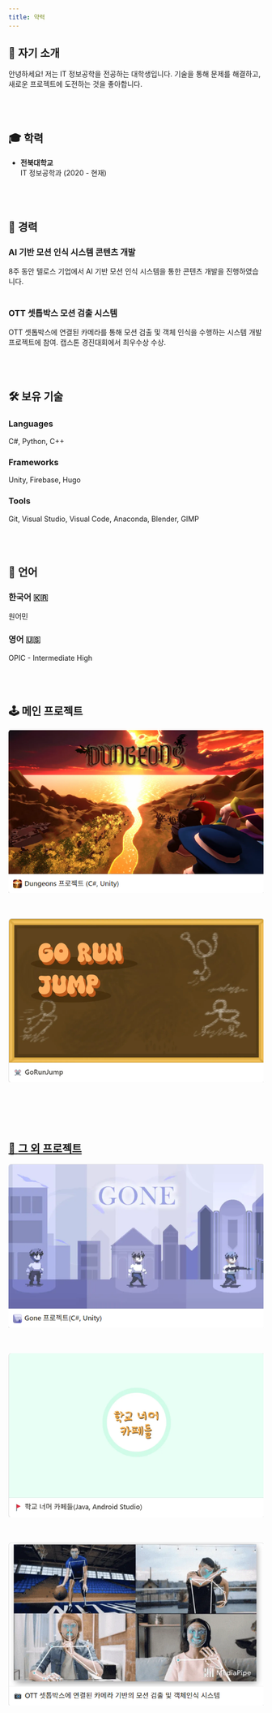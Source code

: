 ```yaml
---
title: 약력
---
```


## 👤 **자기 소개**

안녕하세요! 저는 IT 정보공학을 전공하는 대학생입니다. 기술을 통해 문제를 해결하고, 새로운 프로젝트에 도전하는 것을 좋아합니다.
<br><br>
<br><br>

## 🎓 **학력**

- **전북대학교**  
  IT 정보공학과 (2020 - 현재)
<br><br>
<br><br>

## 💼 **경력**

### **AI 기반 모션 인식 시스템 콘텐츠 개발**  
  8주 동안 텔로스 기업에서 AI 기반 모션 인식 시스템을 통한 콘텐츠 개발을 진행하였습니다.<br><br>

### **OTT 셋톱박스 모션 검출 시스템**  
  OTT 셋톱박스에 연결된 카메라를 통해 모션 검출 및 객체 인식을 수행하는 시스템 개발 프로젝트에 참여. 캡스톤 경진대회에서 최우수상 수상.
<br><br>
<br><br>

## 🛠 **보유 기술**

### **Languages** 
C#, Python, C++  

### **Frameworks**
Unity, Firebase, Hugo  

### **Tools**
Git, Visual Studio, Visual Code, Anaconda, Blender, GIMP
<br><br>
<br><br>

## 🥏 **언어**  

### 한국어 :kr:

원어민

### 영어 :us:

OPIC - Intermediate High
<br><br>
<br><br>

## 🕹️ **메인 프로젝트**

<a href="https://kravie403.github.io/projects/main-projects/dungeons/">
    <img src="featured(10).png" style="display: block; margin: 0 auto 50px 0;">  
    

<a href="https://kravie403.github.io/projects/main-projects/go-run-jump/">
    <img src="featured(11).png" style="display: block; margin: 0 auto 50px 0;">

<br><br>

## 📖 **그 외 프로젝트**

<a href="https://kravie403.github.io/projects/sub-projects/gone/">
    <img src="featured(12).png" style="display: block; margin: 0 auto 50px 0;">  


<a href="https://kravie403.github.io/projects/sub-projects/cafe-beyond-the-university/">
    <img src="featured(13).png" style="display: block; margin: 0 auto 50px 0;">  


<a href="https://kravie403.github.io/projects/sub-projects/motion-detection-object-recognition/">
    <img src="featured(14).png" style="display: block; margin: 0 auto 50px 0;">  
<br><br>
